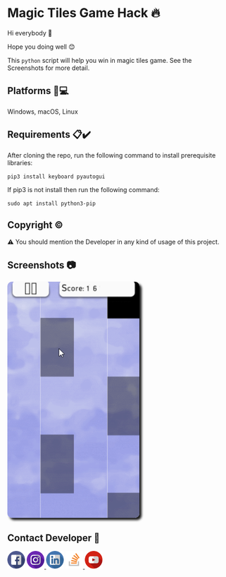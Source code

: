 # Magic Tiles Game Hack :fire:

Hi everybody :wave:

Hope you doing well :blush:

This `python` script will help you win in magic tiles game. See the Screenshots for more detail.


## Platforms :iphone::computer:
Windows, macOS, Linux

## Requirements :clipboard::heavy_check_mark:
After cloning the repo, run the following command to install prerequisite libraries:

```
pip3 install keyboard pyautogui
```

If pip3 is not install then run the following command:

```
sudo apt install python3-pip
```

## Copyright :copyright:
:warning: You should mention the Developer in any kind of usage of this project.

## Screenshots 📷

<img src="./images/sample.gif" style="border-radius:10px;box-shadow:5px 5px 5px;width:300px;">

## Contact Developer :link:
<p align="left">
  <a href="https://www.facebook.com/bazzazi" target="_blank" rel="noreferrer"> <img src="https://github.com/bazzazi/RequiredImages/blob/main/facebook.png" width="40px"/></a>
  <a href="http://www.instagram.com/bazzazi" target="_blank" rel="noreferrer"> <img src="https://github.com/bazzazi/RequiredImages/blob/main/instagram.png" width="40px"/> </a>
  <a href="https://www.linkedin.com/in/bazzazi/" target="_blank" rel="noreferrer"><img src="https://github.com/bazzazi/RequiredImages/blob/main/linkedin.png" width="40px"/></a>
  <a href="https://www.stackoverflow.com/users/22125953" target="_blank" rel="noreferrer"><img src="https://github.com/bazzazi/RequiredImages/blob/main/stackoverflow.png" width="40px"/> </a>
  <a href="https://www.youtube.com/@bazzazi" target="_blank" rel="noreferrer"><img src="https://github.com/bazzazi/RequiredImages/blob/main/youtube.png" width="40px"/>  </a>
</p>
